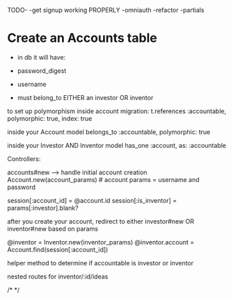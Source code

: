TODO-
  -get signup working PROPERLY
  -omniauth
  -refactor
  -partials


# Create an Accounts table
- in db it will have:
- password_digest
- username

- must belong_to EITHER an investor OR inventor

to set up polymorphism inside account migration:
t.references :accountable, polymorphic: true, index: true

inside your Account model
belongs_to :accountable, polymorphic: true

inside your Investor AND Inventor model
has_one :account, as: :accountable

Controllers:

accounts#new --> handle initial account creation
Account.new(account_params) # account params = username and password

session[:account_id] = @account.id
session[:is_inventor] = params[:investor].blank?


after you create your account, redirect to either investor#new OR inventor#new based on params

@inventor = Inventor.new(inventor_params)
@inventor.account = Account.find(session[:account_id])

helper method to determine if accountable is investor or inventor

nested routes for inventor/:id/ideas


 /*  */

